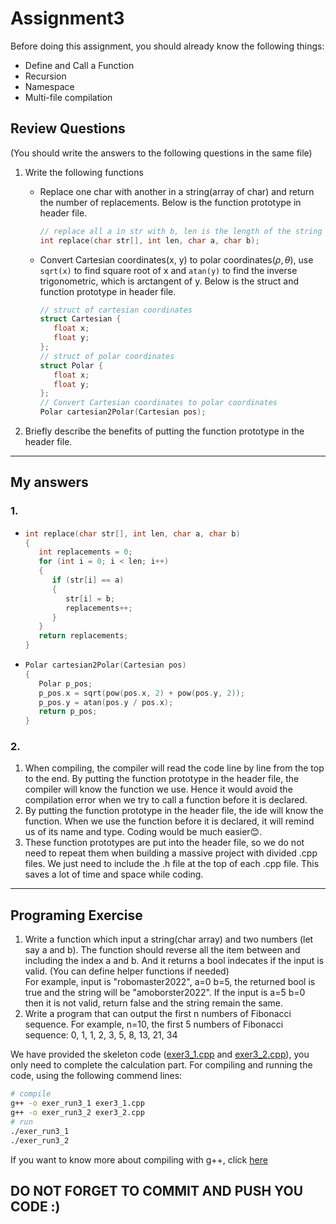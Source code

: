 # Assignment3

Before doing this assignment, you should already know the following things:

- Define and Call a Function
- Recursion
- Namespace
- Multi-file compilation

## Review Questions

(You should write the answers to the following questions in the same file)

1. Write the following functions

   - Replace one char with another in a string(array of char) and return the number of replacements. Below is the function prototype in header file.
     ```c
     // replace all a in str with b, len is the length of the string 
     int replace(char str[], int len, char a, char b);
     ```
   - Convert Cartesian coordinates(x, y) to polar coordinates($\rho, \theta$), use `sqrt(x)` to find square root of x and `atan(y)` to find the inverse trigonometric, which is arctangent of y. Below is the struct and function prototype in header file.
     ```c
     // struct of cartesian coordinates
     struct Cartesian {
        float x;
        float y;
     };
     // struct of polar coordinates
     struct Polar {
        float x;
        float y;
     };
     // Convert Cartesian coordinates to polar coordinates
     Polar cartesian2Polar(Cartesian pos);
     ```

2. Briefly describe the benefits of putting the function prototype in the header file.

----
## My answers

### 1. 
-
   ```cpp
   int replace(char str[], int len, char a, char b)
   {
      int replacements = 0;
      for (int i = 0; i < len; i++)
      {
         if (str[i] == a)
         {
            str[i] = b;
            replacements++;
         }
      }
      return replacements;
   }
   ```

-
   ```cpp
   Polar cartesian2Polar(Cartesian pos)
   {
      Polar p_pos;
      p_pos.x = sqrt(pow(pos.x, 2) + pow(pos.y, 2));
      p_pos.y = atan(pos.y / pos.x);
      return p_pos;
   }
   ```

### 2.
1.	When compiling, the compiler will read the code line by line from the top to the end. By putting the function prototype in the header file, the compiler will know the function we use. Hence it would avoid the compilation error when we try to call a function before it is declared.
2.	By putting the function prototype in the header file, the ide will know the function. When we use the function before it is declared, it will remind us of its name and type. Coding would be much easier😊.
3.	These function prototypes are put into the header file, so we do not need to repeat them when building a massive project with divided .cpp files. We just need to include the .h file at the top of each .cpp file. This saves a lot of time and space while coding.
----

## Programing Exercise

1. Write a function which input a string(char array) and two numbers (let say a and b). The function should reverse all the item between and including the index a and b. And it returns a bool indecates if the input is valid. (You can define helper functions if needed)  
   For example, input is "robomaster2022", a=0 b=5, the returned bool is true and the string will be "amoborster2022". If the input is a=5 b=0 then it is not valid, return false and the string remain the same.
2. Write a program that can output the first n numbers of Fibonacci sequence.
   For example, n=10, the first 5 numbers of Fibonacci sequence: 0, 1, 1, 2, 3, 5, 8, 13, 21, 34

We have provided the skeleton code ([exer3_1.cpp](./exer3_1.cpp) and [exer3_2.cpp](./exer3_2.cpp)), you only need to complete the calculation part.
For compiling and running the code, using the following commend lines:

```bash
# compile
g++ -o exer_run3_1 exer3_1.cpp
g++ -o exer_run3_2 exer3_2.cpp
# run
./exer_run3_1
./exer_run3_2
```

If you want to know more about compiling with g++, click [here](https://courses.cs.washington.edu/courses/cse373/99au/unix/g++.html)

## DO NOT FORGET TO COMMIT AND PUSH YOU CODE :)
